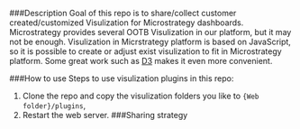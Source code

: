 ###Description
Goal of this repo is to share/collect customer created/customized Visulization for Microstrategy dashboards. Microstrategy provides several OOTB Visulization in our platform, but it may not be enough. Visulization in Micrstrategy platform is based on JavaScript, so it is possible to create or adjust exist visulization to fit in Microstrategy platform. Some great work such as [D3](https://github.com/mbostock/d3) makes it even more convenient.

###How to use
Steps to use visulization plugins in this repo:

1. Clone the repo and copy the visulization folders you like to `{Web folder}/plugins`,
2. Restart the web server.
###Sharing strategy
